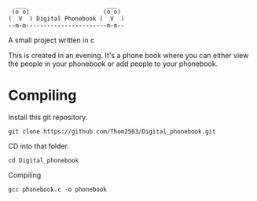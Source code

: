 ```
  ___                       ___
 (o o)                     (o o)
(  V  ) Digital Phonebook (  V  )
--m-m-----------------------m-m--
```
A small project written in c

This is created in an evening.
It's a phone book where you can either view the people in your phonebook or add people to your phonebook.


# Compiling
Install this git repository.
```
git clone https://github.com/Thom2503/Digital_phonebook.git
```
CD into that folder.
```
cd Digital_phonebook
```
Compiling
```
gcc phonebook.c -o phonebook
```
